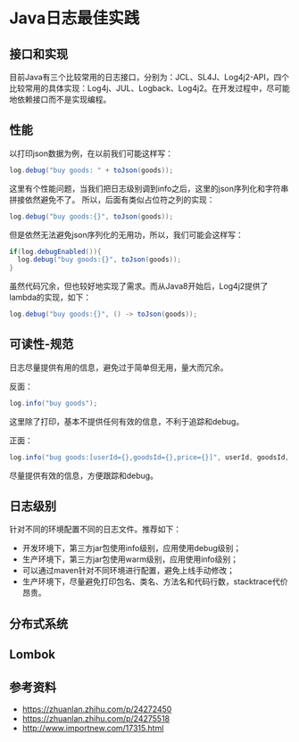 # Java日志最佳实践

## 接口和实现

目前Java有三个比较常用的日志接口，分别为：JCL、SL4J、Log4j2-API，四个比较常用的具体实现：Log4j、JUL、Logback、Log4j2。在开发过程中，尽可能地依赖接口而不是实现编程。

## 性能

以打印json数据为例，在以前我们可能这样写：

```Java
log.debug("buy goods: " + toJson(goods));
```
这里有个性能问题，当我们把日志级别调到info之后，这里的json序列化和字符串拼接依然避免不了。 所以，后面有类似占位符之列的实现：

```Java
log.debug("buy goods:{}", toJson(goods));
```
但是依然无法避免json序列化的无用功，所以，我们可能会这样写：

```Java
if(log.debugEnabled()){
  log.debug("buy goods:{}", toJson(goods));
}
```

虽然代码冗余，但也较好地实现了需求。而从Java8开始后，Log4j2提供了lambda的实现，如下：

```Java
log.debug("buy goods:{}", () -> toJson(goods));
```

## 可读性-规范

日志尽量提供有用的信息，避免过于简单但无用，量大而冗余。

反面：

```Java
log.info("buy goods");
```

这里除了打印，基本不提供任何有效的信息，不利于追踪和debug。

正面：

```Java
log.info("bug goods:[userId={},goodsId={},price={}]", userId, goodsId, price)
```
尽量提供有效的信息，方便跟踪和debug。

## 日志级别

针对不同的环境配置不同的日志文件。推荐如下：

* 开发环境下，第三方jar包使用info级别，应用使用debug级别；
* 生产环境下，第三方jar包使用warm级别，应用使用info级别；
* 可以通过maven针对不同环境进行配置，避免上线手动修改；
* 生产环境下，尽量避免打印包名、类名、方法名和代码行数，stacktrace代价昂贵。

## 分布式系统

## Lombok

## 参考资料

* https://zhuanlan.zhihu.com/p/24272450
* https://zhuanlan.zhihu.com/p/24275518
* http://www.importnew.com/17315.html
